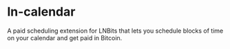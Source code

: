 # ln-calendar
A paid scheduling extension for LNBits that lets you schedule blocks of time on your calendar and get paid in Bitcoin.
